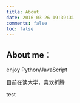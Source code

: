```yaml
---
title: About
date: 2016-03-26 19:39:31
comments: false
toc: false
---
```


## About me：

enjoy Python/JavaScript

目前在读大学，喜欢折腾

test
